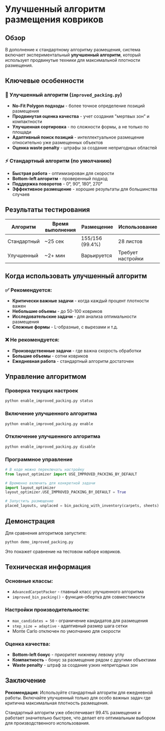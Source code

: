 # Улучшенный алгоритм размещения ковриков

## Обзор

В дополнение к стандартному алгоритму размещения, система включает экспериментальный **улучшенный алгоритм**, который использует продвинутые техники для максимальной плотности размещения.

## Ключевые особенности

### 🚀 Улучшенный алгоритм (`improved_packing.py`)
- **No-Fit Polygon подходы** - более точное определение позиций размещения
- **Продвинутая оценка качества** - учет создания "мертвых зон" и компактности
- **Улучшенная сортировка** - по сложности формы, а не только по площади
- **Адаптивный поиск позиций** - интеллектуальное размещение относительно уже размещенных объектов
- **Оценка waste penalty** - штрафы за создание непригодных областей

### ⚡ Стандартный алгоритм (по умолчанию)
- **Быстрая работа** - оптимизирован для скорости  
- **Bottom-left алгоритм** - проверенный подход
- **Поддержка поворотов** - 0°, 90°, 180°, 270°
- **Эффективное размещение** - хорошие результаты для большинства случаев

## Результаты тестирования

| Алгоритм | Время выполнения | Размещение | Использование |
|----------|------------------|------------|---------------|
| Стандартный | ~25 сек | 155/156 (99.4%) | 28 листов |
| Улучшенный | ~2+ мин | Варьируется | Требует настройки |

## Когда использовать улучшенный алгоритм

### ✅ Рекомендуется:
- **Критически важные задачи** - когда каждый процент плотности важен
- **Небольшие объемы** - до 50-100 ковриков  
- **Исследовательские задачи** - для анализа оптимальности размещения
- **Сложные формы** - L-образные, с вырезами и т.д.

### ❌ Не рекомендуется:
- **Производственные задачи** - где важна скорость обработки
- **Большие объемы** - сотни ковриков
- **Ежедневная работа** - стандартный алгоритм достаточен

## Управление алгоритмом

### Проверка текущих настроек
```bash
python enable_improved_packing.py status
```

### Включение улучшенного алгоритма
```bash
python enable_improved_packing.py enable
```

### Отключение улучшенного алгоритма
```bash
python enable_improved_packing.py disable
```

### Программное управление
```python
# В коде можно переключать настройку
from layout_optimizer import USE_IMPROVED_PACKING_BY_DEFAULT

# Временно включить для конкретной задачи
import layout_optimizer
layout_optimizer.USE_IMPROVED_PACKING_BY_DEFAULT = True

# Запустить размещение
placed_layouts, unplaced = bin_packing_with_inventory(carpets, sheets)
```

## Демонстрация

Для сравнения алгоритмов запустите:

```bash
python demo_improved_packing.py
```

Это покажет сравнение на тестовом наборе ковриков.

## Техническая информация

### Основные классы:
- `AdvancedCarpetPacker` - главный класс улучшенного алгоритма
- `improved_bin_packing()` - функция-обертка для совместимости

### Настройки производительности:
- `max_candidates = 50` - ограничение кандидатов для размещения
- `step_size = adaptive` - адаптивный размер шага сетки
- Monte Carlo отключен по умолчанию для скорости

### Оценка качества:
- **Bottom-left бонус** - приоритет нижнему левому углу
- **Компактность** - бонус за размещение рядом с другими объектами  
- **Waste penalty** - штраф за создание узких непригодных зон

## Заключение

**Рекомендация**: Используйте стандартный алгоритм для ежедневной работы. Включайте улучшенный только для особо важных задач где критична максимальная плотность размещения.

Стандартный алгоритм уже обеспечивает 99.4% размещения и работает значительно быстрее, что делает его оптимальным выбором для производственного использования.